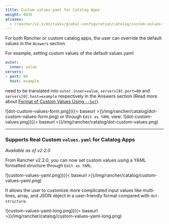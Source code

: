 ```yaml
---
title: Custom values.yaml for Catalog Apps
weight: 4035
aliases:
  - /rancher/v2.x/en/tasks/global-configuration/catalog/custom-values-for-apps/
---
```


For both Rancher or custom catalog apps, the user can override the default values in the `Answers` section.

For example, setting custom values of the default values.yaml

```YAML
outer:
  inner: value
servers:
- port: 80
  host: example
```

need to be translated into `outer.inner=value`, `servers[0].port=80` and `servers[0].host=example` respectively in the Answers section
(Read more about [Format of Custom Values Using `--Set`](https://github.com/helm/helm/blob/master/docs/using_helm.md#the-format-and-limitations-of---set)).

![dot-custom-values-form.png]({{< baseurl >}}/img/rancher/catalog/dot-custom-values-form.png)
or through `Edit as YAML` view:
![dot-custom-values.png]({{< baseurl >}}/img/rancher/catalog/dot-custom-values.png)
<hr>

### Supports Real Custom `values.yaml` for Catalog Apps
_Available as of v2.2.0_

From Rancher v2.2.0, you can now set custom values using a YAML formatted structure through `Edit as YAML`.

![custom-values-yaml.png]({{< baseurl >}}/img/rancher/catalog/custom-values-yaml.png)

It allows the user to customize more complicated input values like multi-lines, array, and JSON object in a user-friendly format compared with `dot-structure`.

![custom-values-yaml-long.png]({{< baseurl >}}/img/rancher/catalog/custom-values-yaml-long.png)
